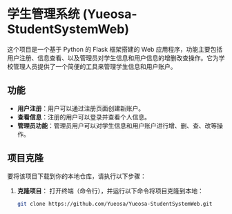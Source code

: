 # 学生管理系统 (Yueosa-StudentSystemWeb)

这个项目是一个基于 Python 的 Flask 框架搭建的 Web 应用程序，功能主要包括用户注册、信息查看、以及管理员对学生信息和用户信息的增删改查操作。它为学校管理人员提供了一个简便的工具来管理学生信息和用户账户。

## 功能
- **用户注册**：用户可以通过注册页面创建新账户。
- **查看信息**：注册的用户可以登录并查看个人信息。
- **管理员功能**：管理员用户可以对学生信息和用户账户进行增、删、查、改等操作。
  
## 项目克隆

要将该项目下载到你的本地仓库，请执行以下步骤：

1. **克隆项目**：
   打开终端（命令行），并运行以下命令将项目克隆到本地：

   ```bash
   git clone https://github.com/Yueosa/Yueosa-StudentSystemWeb.git
